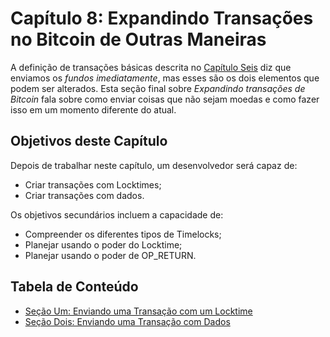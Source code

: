 # Capítulo 8: Expandindo Transações no Bitcoin de Outras Maneiras

A definição de transações básicas descrita no [Capítulo Seis](06_0_Expanding_Bitcoin_Transactions_Multisigs.md) diz que enviamos os _fundos_ _imediatamente_, mas esses são os dois elementos que podem ser alterados. Esta seção final sobre _Expandindo transações de Bitcoin_ fala sobre como enviar coisas que não sejam moedas e como fazer isso em um momento diferente do atual.

## Objetivos deste Capítulo

Depois de trabalhar neste capítulo, um desenvolvedor será capaz de:

 * Criar transações com Locktimes;
 * Criar transações com dados.
   
Os objetivos secundários incluem a capacidade de:

 * Compreender os diferentes tipos de Timelocks;
 * Planejar usando o poder do Locktime;
 * Planejar usando o poder de OP_RETURN.
   
## Tabela de Conteúdo

 * [Seção Um: Enviando uma Transação com um Locktime](08_1_Sending_a_Transaction_with_a_Locktime.md)
 * [Seção Dois: Enviando uma Transação com Dados](08_2_Sending_a_Transaction_with_Data.md)